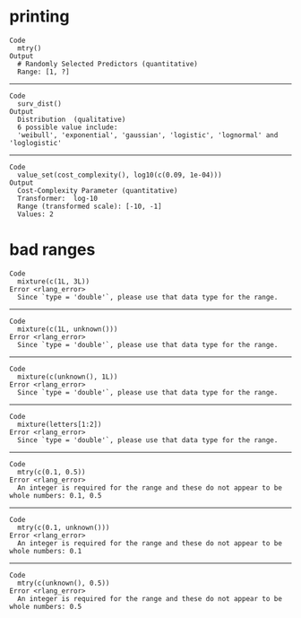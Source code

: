 # printing

    Code
      mtry()
    Output
      # Randomly Selected Predictors (quantitative)
      Range: [1, ?]

---

    Code
      surv_dist()
    Output
      Distribution  (qualitative)
      6 possible value include:
      'weibull', 'exponential', 'gaussian', 'logistic', 'lognormal' and 'loglogistic' 

---

    Code
      value_set(cost_complexity(), log10(c(0.09, 1e-04)))
    Output
      Cost-Complexity Parameter (quantitative)
      Transformer:  log-10 
      Range (transformed scale): [-10, -1]
      Values: 2

# bad ranges

    Code
      mixture(c(1L, 3L))
    Error <rlang_error>
      Since `type = 'double'`, please use that data type for the range.

---

    Code
      mixture(c(1L, unknown()))
    Error <rlang_error>
      Since `type = 'double'`, please use that data type for the range.

---

    Code
      mixture(c(unknown(), 1L))
    Error <rlang_error>
      Since `type = 'double'`, please use that data type for the range.

---

    Code
      mixture(letters[1:2])
    Error <rlang_error>
      Since `type = 'double'`, please use that data type for the range.

---

    Code
      mtry(c(0.1, 0.5))
    Error <rlang_error>
      An integer is required for the range and these do not appear to be whole numbers: 0.1, 0.5

---

    Code
      mtry(c(0.1, unknown()))
    Error <rlang_error>
      An integer is required for the range and these do not appear to be whole numbers: 0.1

---

    Code
      mtry(c(unknown(), 0.5))
    Error <rlang_error>
      An integer is required for the range and these do not appear to be whole numbers: 0.5

